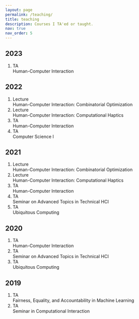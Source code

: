```yaml
---
layout: page
permalink: /teaching/
title: teaching
description: Courses I TA'ed or taught.
nav: true
nav_order: 5
---
```

<div class="publications">
<h2 class="bibliography">2023</h2>
<ol class="bibliography">
	<li><div class="row"><div class="col-sm-2 abbr"><abbr class="badge">TA</abbr></div><div class="col-sm-8"><div class="title">Human-Computer Interaction</div></div></div></li>
</ol>
<h2 class="bibliography">2022</h2>
<ol class="bibliography"> 
	<li><div class="row"><div class="col-sm-2 abbr"><abbr class="badge">Lecture</abbr></div><div class="col-sm-8"><div class="title">Human-Computer Interaction: Combinatorial Optimization</div></div></div></li>
	<li><div class="row"><div class="col-sm-2 abbr"><abbr class="badge">Lecture</abbr></div><div class="col-sm-8"><div class="title">Human-Computer Interaction: Computational Haptics</div></div></div></li>
	<li><div class="row"><div class="col-sm-2 abbr"><abbr class="badge">TA</abbr></div><div class="col-sm-8"><div class="title">Human-Computer Interaction</div></div></div></li>
	<li><div class="row"><div class="col-sm-2 abbr"><abbr class="badge">TA</abbr></div><div class="col-sm-8"><div class="title">Computer Science I</div></div></div></li>
</ol>
<h2 class="bibliography">2021</h2>
<ol class="bibliography">
	<li><div class="row"><div class="col-sm-2 abbr"><abbr class="badge">Lecture</abbr></div><div class="col-sm-8"><div class="title">Human-Computer Interaction: Combinatorial Optimization</div></div></div></li>
	<li><div class="row"><div class="col-sm-2 abbr"><abbr class="badge">Lecture</abbr></div><div class="col-sm-8"><div class="title">Human-Computer Interaction: Computational Haptics</div></div></div></li>
	<li><div class="row"><div class="col-sm-2 abbr"><abbr class="badge">TA</abbr></div><div class="col-sm-8"><div class="title">Human-Computer Interaction</div></div></div></li>
	<li><div class="row"><div class="col-sm-2 abbr"><abbr class="badge">TA</abbr></div><div class="col-sm-8"><div class="title">Seminar on Advanced Topics in Technical HCI</div></div></div></li>
	<li><div class="row"><div class="col-sm-2 abbr"><abbr class="badge">TA</abbr></div><div class="col-sm-8"><div class="title">Ubiquitous Computing</div></div></div></li>
</ol>
<h2 class="bibliography">2020</h2>
<ol class="bibliography">
	<li><div class="row"><div class="col-sm-2 abbr"><abbr class="badge">TA</abbr></div><div class="col-sm-8"><div class="title">Human-Computer Interaction</div></div></div></li>
	<li><div class="row"><div class="col-sm-2 abbr"><abbr class="badge">TA</abbr></div><div class="col-sm-8"><div class="title">Seminar on Advanced Topics in Technical HCI</div></div></div></li>
	<li><div class="row"><div class="col-sm-2 abbr"><abbr class="badge">TA</abbr></div><div class="col-sm-8"><div class="title">Ubiquitous Computing</div></div></div></li>
</ol>
<h2 class="bibliography">2019</h2>
<ol class="bibliography">
	<li><div class="row"><div class="col-sm-2 abbr"><abbr class="badge">TA</abbr></div><div class="col-sm-8"><div class="title">Fairness, Equality, and Accountability in Machine Learning</div></div></div></li>
	<li><div class="row"><div class="col-sm-2 abbr"><abbr class="badge">TA</abbr></div><div class="col-sm-8"><div class="title">Seminar in Computational Interaction</div></div></div></li>
</ol>
</div>
